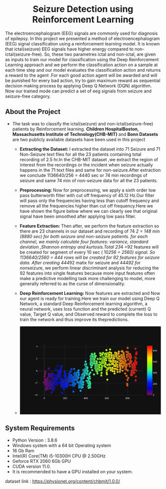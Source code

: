 <h1 align = 'center'> Seizure Detection using Reinforcement Learning</h1>

The electroencephalogram (EEG) signals are commonly used for diagnosis of epilepsy. In this project we presented a method of electroencephalogram (EEG) signal classification using a reinforcement learning model. It is known that ictal(seizure) EEG signals have higher energy compared to non-ictal(seizure-free). So, these two parametres ictal and non-ictal, are given as inputs to train our model for classification using the Deep Reinforcement Learning approach and we perform the classification action on a sample at each time step and our model evaluates the classification action and returns a reward to the agent .For each good action agent will be awarded and will be punished for every bad action, try to gain maximum reward as sequential decision making process by applying Deep Q Network (DQN) algorithm. Now our trained mode can predict a set of eeg signals from seizure and seizure-free category.

## About the Project

- The task was to classify the ictal(seizure) and non-ictal(seizure-free) patients by Reinforcement learning. <b>Children HospitalBoston, Massachusetts Institute of Technology(CHB-MIT)</b> and <b>Bonn Datasets</b> are two publicly
available datasets have been used in this project

  - <b> Extracting the Dataset: </b> I extracted the dataset into 71 Seizure and 71 Non-Seizure text files for all the 23 patients containing total recording of 2.5 hr.In the CHB-MIT dataset ,we extract the region of interest from the recordings or the incident when seizure actually happens in the 71 text files and same for non-seizure.After extraction we conclude 1136640/256 = 4440 sec or 74 min recordings of seizure and same 74 min of non-seizure data for all the 23 patients.
  
  - <b>Preprocessing: </b> Now for preprocessing, we apply a sixth order low pass butterworth filter with cut off frequency of 45.12 Hz.Our filter will pass only the frequencies having less than cutoff frequency and remove all the frequencies higher than cut off frequency.Here we have shown the figure below where we can clearly see that original signal have been smoothed after applying low pass filter.
  - <b>Feature Extraction: </b>Then after, we perform the feature extraction so there are 23 channels in our dataset and recording of 74 *2 = 148 min (8880 sec) for both seizure and non-seizure patients. for each channel, we mainly calculate four features: variance, standard deviation ,Shannon entropy and kurtosis.Total 23*4 =92 features will be created for segment of every 10 sec ( 10*256 = 2560) signal. So 1136640/2560 = 444 rows will be created for 92 features for seizure data. After creating 444*92 matix for seizure and 444*92 for non*seizure, we perform linear discriminant analysis for reducing the 92 features into single features because more input features often make a predictive modelling task more challenging to model, more generally referred to as the curse of dimensionality.
  - <b> Deep Reinforcement Learning: </b> Now features are extracted and Now our agent is ready for training.Here we train our model using Deep Q Network, a standard Deep Reinforcement learning algorithm, a neural network, uses loss function and the predicted (current) Q value, Target Q value, and Observed reward to complete the loss to train the network and thus improve its thepredictions. 
  - ![](Images/Image2.png)

## System Requirements 
  -  Python Version : 3.8.6 
  -  Windows system with a 64 bit Operating system 
  -  16 Gb Ram 
  -  Intel(R) Core(TM) i5-10300H CPU @ 2.50GHz
  -  Geforce RTX 2060 6Gb GPU 
  -  CUDA version 11.0.
  -  It is recommended to have a GPU installed on your system.</i>
  
dataset link : https://physionet.org/content/chbmit/1.0.0/
